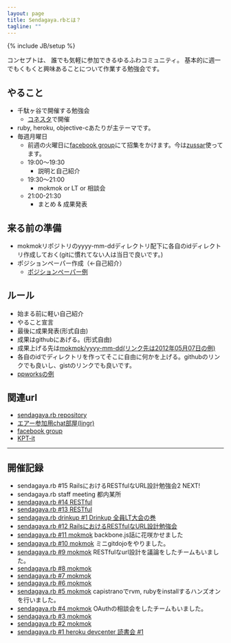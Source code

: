 ```yaml
---
layout: page
title: Sendagaya.rbとは？
tagline: ""
---
```

{% include JB/setup %}

コンセプトは、 誰でも気軽に参加できるゆるふわコミュニティ。
基本的に週一でもくもくと興味あることについて作業する勉強会です。

## やること
* 千駄ヶ谷で開催する勉強会
    * [コネスタ](http://www.connectstar.jp/)で開催
* ruby, heroku, objective-cあたりが主テーマです。
* 毎週月曜日
    * 前週の火曜日に[facebook group](https://www.facebook.com/groups/132324356892674/)にて招集をかけます。今は[zussar](http://www.zusaar.com/user/agZ6dXNhYXJyFQsSBFVzZXIiCzkwNTU4MDIwX3R3DA)使ってます。
    * 19:00〜19:30
        * 説明と自己紹介
    * 19:30〜21:00
        * mokmok or LT or 相談会
    * 21:00-21:30
        * まとめ & 成果発表

## 来る前の準備
* mokmokリポジトリのyyyy-mm-ddディレクトリ配下に各自のidディレクトリ作成しておく(gitに慣れてない人は当日で良いです。)
* ポジションペーパー作成（←自己紹介）
    * [ポジションペーパー例](https://github.com/sendagayarb/sendagayarb.github.com/wiki/%E8%87%AA%E5%B7%B1%E7%B4%B9%E4%BB%8B)

## ルール
* 始まる前に軽い自己紹介
* やること宣言
* 最後に成果発表(形式自由)
* 成果はgithubにあげる。(形式自由)
* 成果上げる先は[mokmok/yyyy-mm-dd(リンク先は2012年05月07日の例)](https://github.com/sendagayarb/mokmok/tree/master/2012-05-07)
* 各自のidでディレクトリを作ってそこに自由に何かを上げる。githubのリンクでも良いし、gistのリンクでも良いです。
* [ppworksの例](https://github.com/sendagayarb/mokmok/blob/master/2012-05-07/ppworks/history.md)


## 関連url
* [sendagaya.rb repository](http://github.com/sendagayarb)
* [エアー参加用chat部屋(lingr)](http://lingr.com/room/sendagayarb)
* [facebook group](https://www.facebook.com/groups/132324356892674/)
* [KPT-it](http://kpt-it.herokuapp.com/6ef3521b4e7396f956e574972947fba1)

---

## 開催記録
* sendagaya.rb #15 RailsにおけるRESTfulなURL設計勉強会2 NEXT!
* sendagaya.rb staff meeting 都内某所
* [sendagaya.rb #14 RESTful](https://github.com/sendagayarb/mokmok/tree/master/2012-08-06)
* [sendagaya.rb #13 RESTful](https://github.com/sendagayarb/mokmok/tree/master/2012-07-30)
* [sendagaya.rb drinkup #1 Drinkup 全員LT大会の巻](https://github.com/sendagayarb/drinkup/tree/master/2012-07-27)
* [sendagaya.rb #12 RailsにおけるRESTfulなURL設計勉強会](https://github.com/sendagayarb/mokmok/tree/master/2012-07-23)
* [sendagaya.rb #11 mokmok](https://github.com/sendagayarb/mokmok/tree/master/2012-07-09) backbone.js話に花咲かせました
* [sendagaya.rb #10 mokmok](http://github.com/sendagayarb/mokmok/tree/master/2012-07-02) ミニgitdojoをやりました。
* [sendagaya.rb #9 mokmok](http://github.com/sendagayarb/mokmok/tree/master/2012-06-25) RESTfulなurl設計を議論をしたチームもいました。
* [sendagaya.rb #8 mokmok](http://github.com/sendagayarb/mokmok/tree/master/2012-06-18)
* [sendagaya.rb #7 mokmok](http://github.com/sendagayarb/mokmok/tree/master/2012-06-11)
* [sendagaya.rb #6 mokmok](http://github.com/sendagayarb/mokmok/tree/master/2012-06-04)
* [sendagaya.rb #5 mokmok](http://github.com/sendagayarb/mokmok/tree/master/2012-05-28) capistranoでrvm, rubyをinstallするハンズオンを行いました。
* [sendagaya.rb #4 mokmok](http://github.com/sendagayarb/mokmok/tree/master/2012-05-21) OAuthの相談会をしたチームもいました。
* [sendagaya.rb #3 mokmok](http://github.com/sendagayarb/mokmok/tree/master/2012-05-14)
* [sendagaya.rb #2 mokmok](http://github.com/sendagayarb/mokmok/tree/master/2012-05-07)
* [sendagaya.rb #1 heroku devcenter 読書会 #1](https://github.com/sendagayarb/sendagayarb.github.com/wiki/20120502-Heroku-Devcenter-Reading)
